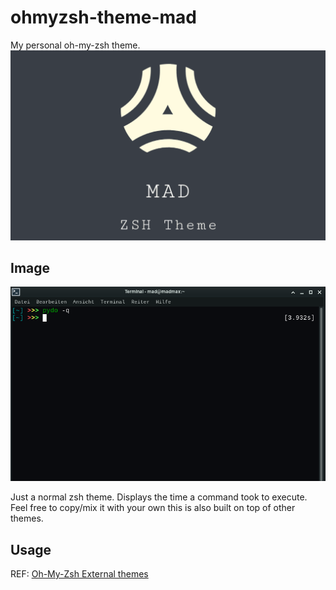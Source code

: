 # ohmyzsh-theme-mad
My personal oh-my-zsh theme.
![logo](https://raw.githubusercontent.com//MartinWie/ohmyzsh-theme-mad/master/logo.png)

## Image
![mad](https://raw.githubusercontent.com//MartinWie/ohmyzsh-theme-mad/master/mad.png)

Just a normal zsh theme.
Displays the time a command took to execute. Feel free to copy/mix it with your own this is also built on top of other themes.

## Usage
REF: [Oh-My-Zsh External themes](https://github.com/ohmyzsh/ohmyzsh/wiki/External-themes)
